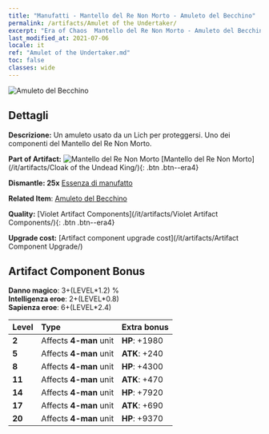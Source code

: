 ```yaml
---
title: "Manufatti - Mantello del Re Non Morto - Amuleto del Becchino"
permalink: /artifacts/Amulet of the Undertaker/
excerpt: "Era of Chaos  Mantello del Re Non Morto - Amuleto del Becchino. Un amuleto usato da un Lich per proteggersi. Uno dei componenti del Mantello del Re Non Morto."
last_modified_at: 2021-07-06
locale: it
ref: "Amulet of the Undertaker.md"
toc: false
classes: wide
---
```


 ![Amuleto del Becchino](/images/t/artifact_40321.png)



## Dettagli

 **Descrizione:** Un amuleto usato da un Lich per proteggersi. Uno dei componenti del Mantello del Re Non Morto.

 **Part of Artifact:** ![Mantello del Re Non Morto](/images/t/icon_artifact_32.png) [Mantello del Re Non Morto](/it/artifacts/Cloak of the Undead King/){: .btn .btn--era4}

 **Dismantle: 25x** [Essenza di manufatto](/ItemsIT/con_905/)

 **Related Item**: [Amuleto del Becchino](/ItemsIT/art_129/)

 **Quality:** [Violet Artifact Components](/it/artifacts/Violet Artifact Components/){: .btn .btn--era4}

 **Upgrade cost:** [Artifact component upgrade cost](/it/artifacts/Artifact Component Upgrade/)

## Artifact Component Bonus

  **Danno magico**: 3+(LEVEL\*1.2) %<br/>**Intelligenza eroe**: 2+(LEVEL\*0.8)<br/>**Sapienza eroe**: 6+(LEVEL\*2.4)

  |  Level  | Type |    Extra bonus  | 
  |:--------|:-----|:----------------| 
  | **2** | Affects **4-man** unit | **HP**: +1980 | 
  | **5** | Affects **4-man** unit | **ATK**: +240 | 
  | **8** | Affects **4-man** unit | **HP**: +4300 | 
  | **11** | Affects **4-man** unit | **ATK**: +470 | 
  | **14** | Affects **4-man** unit | **HP**: +7920 | 
  | **17** | Affects **4-man** unit | **ATK**: +690 | 
  | **20** | Affects **4-man** unit | **HP**: +9370 | 
